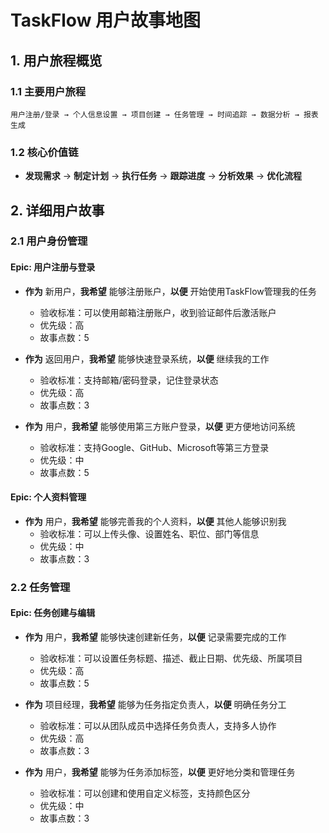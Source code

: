 # TaskFlow 用户故事地图

## 1. 用户旅程概览

### 1.1 主要用户旅程
```
用户注册/登录 → 个人信息设置 → 项目创建 → 任务管理 → 时间追踪 → 数据分析 → 报表生成
```

### 1.2 核心价值链
- **发现需求** → **制定计划** → **执行任务** → **跟踪进度** → **分析效果** → **优化流程**

## 2. 详细用户故事

### 2.1 用户身份管理

#### Epic: 用户注册与登录
- **作为** 新用户，**我希望** 能够注册账户，**以便** 开始使用TaskFlow管理我的任务
  - 验收标准：可以使用邮箱注册账户，收到验证邮件后激活账户
  - 优先级：高
  - 故事点数：5

- **作为** 返回用户，**我希望** 能够快速登录系统，**以便** 继续我的工作
  - 验收标准：支持邮箱/密码登录，记住登录状态
  - 优先级：高
  - 故事点数：3

- **作为** 用户，**我希望** 能够使用第三方账户登录，**以便** 更方便地访问系统
  - 验收标准：支持Google、GitHub、Microsoft等第三方登录
  - 优先级：中
  - 故事点数：5

#### Epic: 个人资料管理
- **作为** 用户，**我希望** 能够完善我的个人资料，**以便** 其他人能够识别我
  - 验收标准：可以上传头像、设置姓名、职位、部门等信息
  - 优先级：中
  - 故事点数：3

### 2.2 任务管理

#### Epic: 任务创建与编辑
- **作为** 用户，**我希望** 能够快速创建新任务，**以便** 记录需要完成的工作
  - 验收标准：可以设置任务标题、描述、截止日期、优先级、所属项目
  - 优先级：高
  - 故事点数：5

- **作为** 项目经理，**我希望** 能够为任务指定负责人，**以便** 明确任务分工
  - 验收标准：可以从团队成员中选择任务负责人，支持多人协作
  - 优先级：高
  - 故事点数：3

- **作为** 用户，**我希望** 能够为任务添加标签，**以便** 更好地分类和管理任务
  - 验收标准：可以创建和使用自定义标签，支持颜色区分
  - 优先级：中
  - 故事点数：3